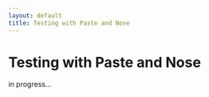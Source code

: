 ```yaml
---
layout: default
title: Testing with Paste and Nose
---
```


# Testing with Paste and Nose

in progress...